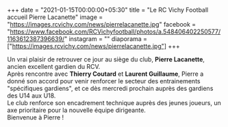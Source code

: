 +++
date = "2021-01-15T00:00:00+05:30"
title = "Le RC Vichy Football accueil Pierre Lacanette"
image = "https://images.rcvichy.com/news/pierrelacanette.jpg"
facebook = "https://www.facebook.com/RCVichyfootball/photos/a.548406402250577/1163612387396639/"
instagram = ""
diaporama = ["https://images.rcvichy.com/news/pierrelacanette.jpg"]
+++

Un vrai plaisir de retrouver ce jour au siège du club, **Pierre Lacanette**, ancien excellent gardien du RCV.  
Après rencontre avec **Thierry Coutard** et **Laurent Guillaume**, Pierre a donné son accord pour venir renforcer le secteur des entrainements "spécifiques gardiens", et ce dès mercredi prochain auprès des gardiens des U14 aux U18.  
Le club renforce son encadrement technique auprès des jeunes joueurs, un axe prioritaire pour la nouvelle équipe dirigeante.  
Bienvenue à Pierre !
